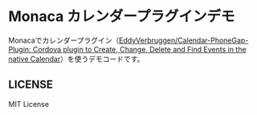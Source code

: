 # Monaca カレンダープラグインデモ

Monacaでカレンダープラグイン（[EddyVerbruggen/Calendar-PhoneGap-Plugin: Cordova plugin to Create, Change, Delete and Find Events in the native Calendar](https://github.com/EddyVerbruggen/Calendar-PhoneGap-Plugin)）を使うデモコードです。

## LICENSE

MIT License
